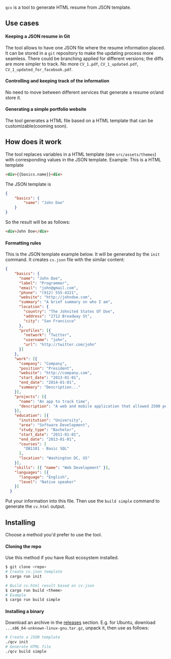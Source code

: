 `qcv` is a tool to generate HTML resume from JSON template.

## Use cases
#### Keeping a JSON resume in Git
The tool allows to have one JSON file where the resume information placed. It can be stored in a `git` repository to make the updating process more seamless. There could be branching applied for different versions; the diffs are more simpler to track.
No more `CV_1.pdf`, `CV_1_updated.pdf`, `CV_1_updated_for_facebook.pdf`.

#### Controlling and keeping track of the information
No need to move between different services that generate a resume or/and store it.

#### Generating a simple portfolio website
The tool generates a HTML file based on a HTML template that can be customizable(cooming soon).

## How does it work
The tool replaces variables in a HTML template (see `src/assets/themes`) with corresponding values in the JSON template. Example:
This is a HTML template
```html
<div>{{basics.name}}<div>
```
The JSON template is
```json
{
    "basics": {
        "name": "John Doe"
    }
}
```
So the result will be as follows:
```html
<div>John Doe</div>
```
#### Formatting rules
This is the JSON template example below. It will be generated by the `init` command. It creates `cv.json` file with the similar content:
```json
{
    "basics": {
      "name": "John Doe",
      "label": "Programmer",
      "email": "john@gmail.com",
      "phone": "(912) 555-4321",
      "website": "http://johndoe.com",
      "summary": "A brief summary on who I am",
      "location": {
        "country": "The Johnited States Of Doe",
        "address": "2712 Broadway St",
        "city": "San Francisco"
      },
      "profiles": [{
        "network": "Twitter",
        "username": "john",
        "url": "http://twitter.com/john"
      }]
    },
    "work": [{
      "company": "Company",
      "position": "President",
      "website": "http://company.com",
      "start_date": "2013-01-01",
      "end_date": "2014-01-01",
      "summary": "Description..."
    }],
    "projects": [{
      "name": "An app to track time",
      "description": "A web and mobile application that allowed 2500 people to track their working time"
    }],
    "education": [{
      "institution": "University",
      "area": "Software Development",
      "study_type": "Bachelor",
      "start_date": "2011-01-01",
      "end_date": "2013-01-01",
      "courses": [
        "DB1101 - Basic SQL"
      ],
      "location": "Washington DC, US"
    }],
    "skills": [{ "name": "Web Development" }],
    "languages": [{
      "language": "English",
      "level": "Native speaker"
    }]
  }
```
Put your information into this file. Then use the `build simple` command to generate the `cv.html` output.

## Installing
Choose a method you'd prefer to use the tool.
#### Cloning the repo
Use this method if you have Rust ecosystem installed.
```sh
$ git clone <repo>
# Create cv.json template
$ cargo run init

# Build cv.html result based on cv.json
$ cargo run build <theme>
# Example
$ cargo run build simple
```

#### Installing a binary
Download an archive in the [releases](https://github.com/SergChr/qcv/releases) section. E.g. for Ubuntu, download `...x86_64-unknown-linux-gnu.tar.gz`, unpack it, then use as follows:
```sh
# Create a JSON template
./qcv init
# Generate HTML file
./qcv build simple
```